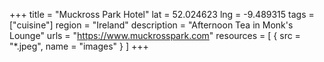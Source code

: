 +++
title = "Muckross Park Hotel"
lat = 52.024623
lng = -9.489315
tags = ["cuisine"]
region = "Ireland"
description = "Afternoon Tea in Monk's Lounge"
urls = "https://www.muckrosspark.com"
resources = [
    { src = "*.jpeg", name = "images" }
]
+++